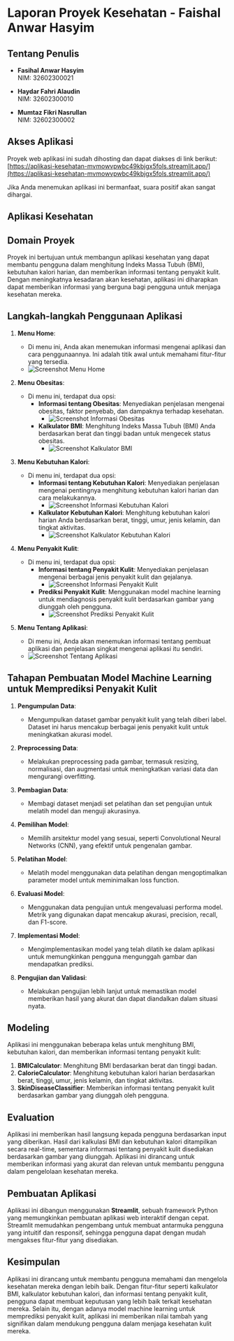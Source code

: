 # Laporan Proyek Kesehatan - Faishal Anwar Hasyim

## Tentang Penulis
- **Fasihal Anwar Hasyim**  
  NIM: 32602300021

- **Haydar Fahri Alaudin**  
  NIM: 32602300010

- **Mumtaz Fikri Nasrullan**  
  NIM: 32602300002

## Akses Aplikasi
Proyek web aplikasi ini sudah dihosting dan dapat diakses di link berikut:  
[https://aplikasi-kesehatan-mvmowvpwbc49kbjgx5fols.streamlit.app/](https://aplikasi-kesehatan-mvmowvpwbc49kbjgx5fols.streamlit.app/)

Jika Anda menemukan aplikasi ini bermanfaat, suara positif akan sangat dihargai.

## Aplikasi Kesehatan

## Domain Proyek
Proyek ini bertujuan untuk membangun aplikasi kesehatan yang dapat membantu pengguna dalam menghitung Indeks Massa Tubuh (BMI), kebutuhan kalori harian, dan memberikan informasi tentang penyakit kulit. Dengan meningkatnya kesadaran akan kesehatan, aplikasi ini diharapkan dapat memberikan informasi yang berguna bagi pengguna untuk menjaga kesehatan mereka.

## Langkah-langkah Penggunaan Aplikasi

1. **Menu Home**:
   - Di menu ini, Anda akan menemukan informasi mengenai aplikasi dan cara penggunaannya. Ini adalah titik awal untuk memahami fitur-fitur yang tersedia.
   - ![Screenshot Menu Home](link_to_screenshot_home)

2. **Menu Obesitas**:
   - Di menu ini, terdapat dua opsi:
     - **Informasi tentang Obesitas**: Menyediakan penjelasan mengenai obesitas, faktor penyebab, dan dampaknya terhadap kesehatan.
       - ![Screenshot Informasi Obesitas](link_to_screenshot_obesity_info)
     - **Kalkulator BMI**: Menghitung Indeks Massa Tubuh (BMI) Anda berdasarkan berat dan tinggi badan untuk mengecek status obesitas.
       - ![Screenshot Kalkulator BMI](link_to_screenshot_bmi_calculator)

3. **Menu Kebutuhan Kalori**:
   - Di menu ini, terdapat dua opsi:
     - **Informasi tentang Kebutuhan Kalori**: Menyediakan penjelasan mengenai pentingnya menghitung kebutuhan kalori harian dan cara melakukannya.
       - ![Screenshot Informasi Kebutuhan Kalori](link_to_screenshot_calorie_info)
     - **Kalkulator Kebutuhan Kalori**: Menghitung kebutuhan kalori harian Anda berdasarkan berat, tinggi, umur, jenis kelamin, dan tingkat aktivitas.
       - ![Screenshot Kalkulator Kebutuhan Kalori](link_to_screenshot_calorie_calculator)

4. **Menu Penyakit Kulit**:
   - Di menu ini, terdapat dua opsi:
     - **Informasi tentang Penyakit Kulit**: Menyediakan penjelasan mengenai berbagai jenis penyakit kulit dan gejalanya.
       - ![Screenshot Informasi Penyakit Kulit](link_to_screenshot_skin_disease_info)
     - **Prediksi Penyakit Kulit**: Menggunakan model machine learning untuk mendiagnosis penyakit kulit berdasarkan gambar yang diunggah oleh pengguna.
       - ![Screenshot Prediksi Penyakit Kulit](link_to_screenshot_skin_disease_prediction)

5. **Menu Tentang Aplikasi**:
   - Di menu ini, Anda akan menemukan informasi tentang pembuat aplikasi dan penjelasan singkat mengenai aplikasi itu sendiri.
   - ![Screenshot Tentang Aplikasi](link_to_screenshot_about_app)

## Tahapan Pembuatan Model Machine Learning untuk Memprediksi Penyakit Kulit

1. **Pengumpulan Data**:
   - Mengumpulkan dataset gambar penyakit kulit yang telah diberi label. Dataset ini harus mencakup berbagai jenis penyakit kulit untuk meningkatkan akurasi model.

2. **Preprocessing Data**:
   - Melakukan preprocessing pada gambar, termasuk resizing, normalisasi, dan augmentasi untuk meningkatkan variasi data dan mengurangi overfitting.

3. **Pembagian Data**:
   - Membagi dataset menjadi set pelatihan dan set pengujian untuk melatih model dan menguji akurasinya.

4. **Pemilihan Model**:
   - Memilih arsitektur model yang sesuai, seperti Convolutional Neural Networks (CNN), yang efektif untuk pengenalan gambar.

5. **Pelatihan Model**:
   - Melatih model menggunakan data pelatihan dengan mengoptimalkan parameter model untuk meminimalkan loss function.

6. **Evaluasi Model**:
   - Menggunakan data pengujian untuk mengevaluasi performa model. Metrik yang digunakan dapat mencakup akurasi, precision, recall, dan F1-score.

7. **Implementasi Model**:
   - Mengimplementasikan model yang telah dilatih ke dalam aplikasi untuk memungkinkan pengguna mengunggah gambar dan mendapatkan prediksi.

8. **Pengujian dan Validasi**:
   - Melakukan pengujian lebih lanjut untuk memastikan model memberikan hasil yang akurat dan dapat diandalkan dalam situasi nyata.

## Modeling
Aplikasi ini menggunakan beberapa kelas untuk menghitung BMI, kebutuhan kalori, dan memberikan informasi tentang penyakit kulit:

1. **BMICalculator**: Menghitung BMI berdasarkan berat dan tinggi badan.
2. **CalorieCalculator**: Menghitung kebutuhan kalori harian berdasarkan berat, tinggi, umur, jenis kelamin, dan tingkat aktivitas.
3. **SkinDiseaseClassifier**: Memberikan informasi tentang penyakit kulit berdasarkan gambar yang diunggah oleh pengguna.

## Evaluation
Aplikasi ini memberikan hasil langsung kepada pengguna berdasarkan input yang diberikan. Hasil dari kalkulasi BMI dan kebutuhan kalori ditampilkan secara real-time, sementara informasi tentang penyakit kulit disediakan berdasarkan gambar yang diunggah. Aplikasi ini dirancang untuk memberikan informasi yang akurat dan relevan untuk membantu pengguna dalam pengelolaan kesehatan mereka.

## Pembuatan Aplikasi
Aplikasi ini dibangun menggunakan **Streamlit**, sebuah framework Python yang memungkinkan pembuatan aplikasi web interaktif dengan cepat. Streamlit memudahkan pengembang untuk membuat antarmuka pengguna yang intuitif dan responsif, sehingga pengguna dapat dengan mudah mengakses fitur-fitur yang disediakan.

## Kesimpulan
Aplikasi ini dirancang untuk membantu pengguna memahami dan mengelola kesehatan mereka dengan lebih baik. Dengan fitur-fitur seperti kalkulator BMI, kalkulator kebutuhan kalori, dan informasi tentang penyakit kulit, pengguna dapat membuat keputusan yang lebih baik terkait kesehatan mereka. Selain itu, dengan adanya model machine learning untuk memprediksi penyakit kulit, aplikasi ini memberikan nilai tambah yang signifikan dalam mendukung pengguna dalam menjaga kesehatan kulit mereka.
